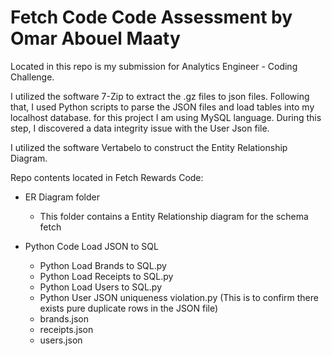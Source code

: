 # Fetch Code Code Assessment by Omar Abouel Maaty
Located in this repo is my submission for Analytics Engineer - Coding Challenge.  
  
I utilized the software 7-Zip to extract the .gz files to json files. Following that, I used Python scripts to parse the JSON files and load tables into my localhost database. for this project I am using MySQL language. During this step, I discovered a data integrity issue with the User Json file.  

I utilized the software Vertabelo to construct the Entity Relationship Diagram.
  
Repo contents located in Fetch Rewards Code:
* ER Diagram folder
  * This folder contains a Entity Relationship diagram for the schema fetch
 
* Python Code Load JSON to SQL
  * Python Load Brands to SQL.py
  * Python Load Receipts to SQL.py
  * Python Load Users to SQL.py
  * Python User JSON uniqueness violation.py (This is to confirm there exists pure duplicate rows in the JSON file)
  * brands.json
  * receipts.json
  * users.json
 
